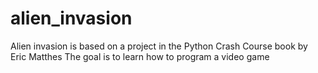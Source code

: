 # alien_invasion

Alien invasion is based on a project in the Python Crash Course book by Eric Matthes
The goal is to learn how to program a video game